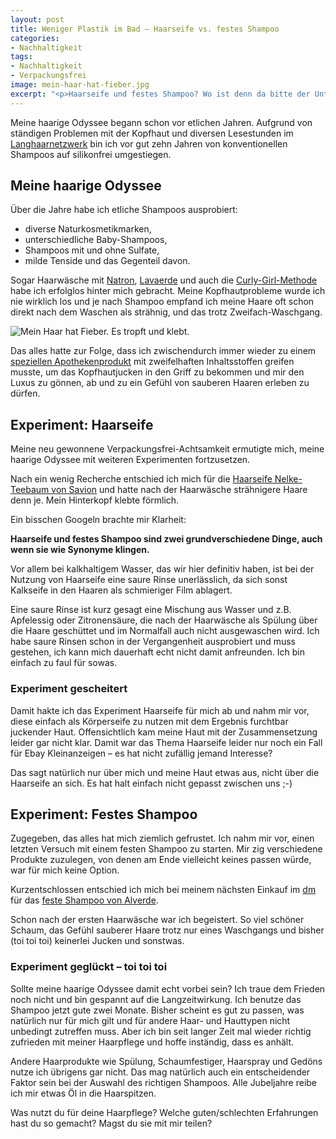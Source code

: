 ```yaml
---
layout: post
title: Weniger Plastik im Bad – Haarseife vs. festes Shampoo
categories:
- Nachhaltigkeit
tags:
- Nachhaltigkeit
- Verpackungsfrei
image: mein-haar-hat-fieber.jpg
excerpt: "<p>Haarseife und festes Shampoo? Wo ist denn da bitte der Unterschied?</p>"
---
```


Meine haarige Odyssee begann schon vor etlichen Jahren. Aufgrund von ständigen
Problemen mit der Kopfhaut und diversen Lesestunden im
[Langhaarnetzwerk](http://www.langhaarnetzwerk.de) bin ich vor gut zehn Jahren
von konventionellen Shampoos auf silikonfrei umgestiegen.

## Meine haarige Odyssee

Über die Jahre habe ich etliche Shampoos ausprobiert:
* diverse Naturkosmetikmarken,
* unterschiedliche Baby-Shampoos,
* Shampoos mit und ohne Sulfate,
* milde Tenside und das Gegenteil davon.

Sogar Haarwäsche mit [Natron](https://www.smarticular.net/haare-waschen-ohne-shampoo/),
[Lavaerde](https://www.logona.de/de/haare/serien/lavaerde.html?gclid=EAIaIQobChMIiIzV47WE4gIVC-h3Ch3ibghNEAAYBCAAEgLb5fD_Bwe)
und auch die [Curly-Girl-Methode](https://natuerlich-lockig.de/curly-girl-methode/)
habe ich erfolglos hinter mich gebracht. Meine Kopfhautprobleme wurde ich nie
wirklich los und je nach Shampoo empfand ich meine Haare oft schon direkt nach
dem Waschen als strähnig, und das trotz Zweifach-Waschgang.

![Mein Haar hat Fieber. Es tropft und klebt.]({{site.baseurl}}/assets/img/posts/mein-haar-hat-fieber.jpg)

Das alles hatte zur Folge, dass ich zwischendurch immer wieder zu einem
[speziellen Apothekenprodukt](http://www.stieprox.de/stieproxal.html)
mit zweifelhaften Inhaltsstoffen greifen musste, um das Kopfhautjucken in den
Griff zu bekommen und mir den Luxus zu gönnen, ab und zu ein Gefühl von sauberen
Haaren erleben zu dürfen.

## Experiment: Haarseife

Meine neu gewonnene Verpackungsfrei-Achtsamkeit ermutigte mich, meine haarige
Odyssee mit weiteren Experimenten fortzusetzen.

Nach ein wenig Recherche entschied ich mich für die
[Haarseife Nelke-Teebaum von Savion](https://www.savion.de/Haarwaschseifen/bei-normalem-Haar/Haarwaschseife-Nelke-Teebaum.html)
und hatte nach der Haarwäsche strähnigere Haare denn je. Mein Hinterkopf klebte
förmlich.

Ein bisschen Googeln brachte mir Klarheit:

**Haarseife und festes Shampoo sind zwei grundverschiedene Dinge, auch wenn sie
wie Synonyme klingen.**

Vor allem bei kalkhaltigem Wasser, das wir hier definitiv haben, ist bei der
Nutzung von Haarseife eine saure Rinse unerlässlich, da sich sonst Kalkseife in
den Haaren als schmieriger Film ablagert.

Eine saure Rinse ist kurz gesagt eine Mischung aus Wasser und z.B. Apfelessig
oder Zitronensäure, die nach der Haarwäsche als Spülung über die Haare
geschüttet und im Normalfall auch nicht ausgewaschen wird. Ich habe saure Rinsen
schon in der Vergangenheit ausprobiert und muss gestehen, ich kann mich
dauerhaft echt nicht damit anfreunden. Ich bin einfach zu faul für sowas.

### Experiment gescheitert

Damit hakte ich das Experiment Haarseife für mich ab und nahm mir vor, diese
einfach als Körperseife zu nutzen mit dem Ergebnis furchtbar juckender Haut.
Offensichtlich kam meine Haut mit der Zusammensetzung leider gar nicht klar.
Damit war das Thema Haarseife leider nur noch ein Fall für Ebay Kleinanzeigen –
es hat nicht zufällig jemand Interesse?

Das sagt natürlich nur über mich und meine Haut etwas aus, nicht über die
Haarseife an sich. Es hat halt einfach nicht gepasst zwischen uns ;-)

## Experiment: Festes Shampoo

Zugegeben, das alles hat mich ziemlich gefrustet. Ich nahm mir vor, einen
letzten Versuch mit einem festen Shampoo zu starten. Mir zig verschiedene
Produkte zuzulegen, von denen am Ende vielleicht keines passen würde, war für
mich keine Option.

Kurzentschlossen entschied ich mich bei meinem nächsten Einkauf im
[dm](https://www.dm.de) für das [feste Shampoo von Alverde](https://www.dm.de/alverde-naturkosmetik-festes-shampoo-mit-mandarine-basilikum-p4058172009013.html).

Schon nach der ersten Haarwäsche war ich begeistert. So viel schöner Schaum, das
Gefühl sauberer Haare trotz nur eines Waschgangs und bisher (toi toi toi)
keinerlei Jucken und sonstwas.

### Experiment geglückt – toi toi toi

Sollte meine haarige Odyssee damit echt vorbei sein? Ich traue dem Frieden noch
nicht und bin gespannt auf die Langzeitwirkung. Ich benutze das Shampoo jetzt
gute zwei Monate. Bisher scheint es gut zu passen, was natürlich nur für mich
gilt und für andere Haar- und Hauttypen nicht unbedingt zutreffen muss. Aber ich
bin seit langer Zeit mal wieder richtig zufrieden mit meiner Haarpflege und
hoffe inständig, dass es anhält.

Andere Haarprodukte wie Spülung, Schaumfestiger, Haarspray und Gedöns nutze ich
übrigens gar nicht. Das mag natürlich auch ein entscheidender Faktor sein bei
der Auswahl des richtigen Shampoos. Alle Jubeljahre reibe ich mir etwas Öl in
die Haarspitzen.

Was nutzt du für deine Haarpflege? Welche guten/schlechten Erfahrungen hast du
so gemacht? Magst du sie mit mir teilen?
